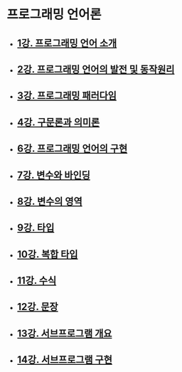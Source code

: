# 프로그래밍 언어론

- ## [1강. 프로그래밍 언어 소개](./chapter1.md)

- ## [2강. 프로그래밍 언어의 발전 및 동작원리](./chapter2.md)

- ## [3강. 프로그래밍 패러다임](./chapter3.md)

- ## [4강. 구문론과 의미론](./chapter4.md)

- ## [6강. 프로그래밍 언어의 구현](./chapter6.md)

- ## [7강. 변수와 바인딩](./chapter7.md)

- ## [8강. 변수의 영역](./chapter8.md)

- ## [9강. 타입](./chapter9.md)

- ## [10강. 복합 타입](./chapter10.md)

- ## [11강. 수식](./chapter11.md)

- ## [12강. 문장](./chapter12.md)

- ## [13강. 서브프로그램 개요](./chapter13.md)

- ## [14강. 서브프로그램 구현](./chapter14.md)

